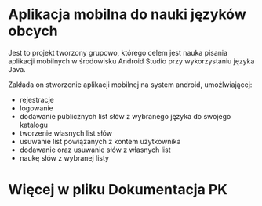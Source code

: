 # Aplikacja mobilna do nauki języków obcych
Jest to projekt tworzony grupowo, którego celem jest nauka pisania aplikacji mobilnych w środowisku Android Studio przy wykorzystaniu języka Java.

Zakłada on stworzenie aplikacji mobilnej na system android, umożlwiającej:
* rejestracje
* logowanie
* dodawanie publicznych list słów z wybranego języka do swojego katalogu
* tworzenie własnych list słów
* usuwanie list powiązanych z kontem użytkownika
* dodawanie oraz usuwanie słów z własnych list
* naukę słów z wybranej listy

# Więcej w pliku Dokumentacja PK
